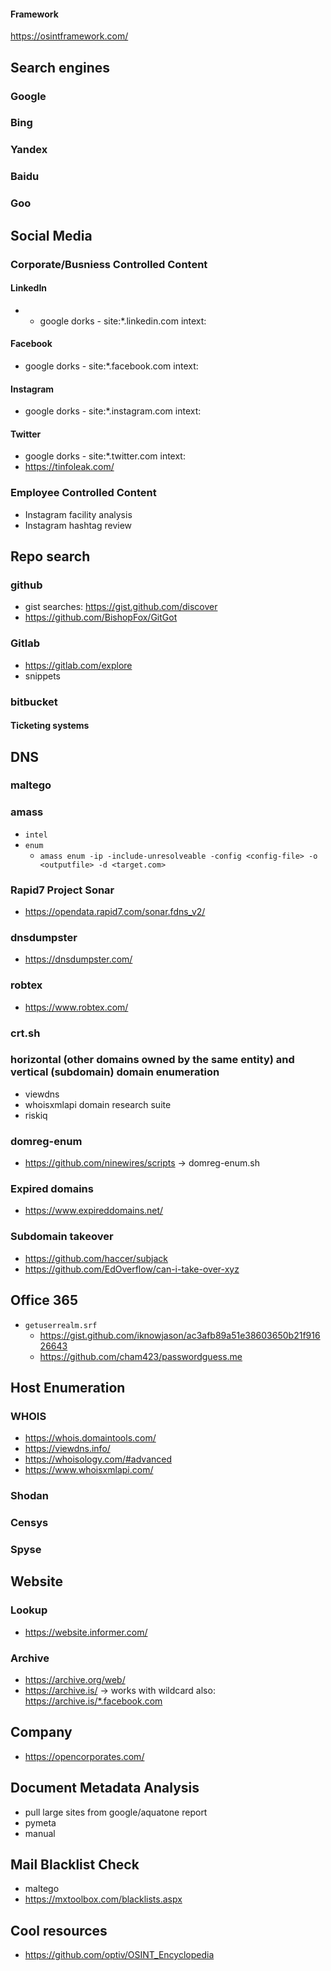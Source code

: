 #### Framework
https://osintframework.com/

## Search engines
### Google
### Bing
### Yandex 
### Baidu 
### Goo

## Social Media
### Corporate/Busniess Controlled Content
#### LinkedIn
- - google dorks - site:*.linkedin.com intext:<keyword>
#### Facebook
- google dorks - site:*.facebook.com intext:<keyword>
#### Instagram
- google dorks - site:*.instagram.com intext:<keyword>
#### Twitter
- google dorks - site:*.twitter.com intext:<keyword>
- https://tinfoleak.com/

### Employee Controlled Content
- Instagram facility analysis
- Instagram hashtag review

## Repo search
### github
- gist searches: https://gist.github.com/discover
- https://github.com/BishopFox/GitGot

### Gitlab
- https://gitlab.com/explore
- snippets

### bitbucket


#### Ticketing systems


## DNS
### maltego

### amass
- `intel`
- `enum`
    - `amass enum -ip -include-unresolveable -config <config-file> -o <outputfile> -d <target.com>`

### Rapid7 Project Sonar
- https://opendata.rapid7.com/sonar.fdns_v2/
### dnsdumpster
- https://dnsdumpster.com/

### robtex
- https://www.robtex.com/

### crt.sh

### horizontal (other domains owned by the same entity) and vertical (subdomain) domain enumeration
- viewdns
- whoisxmlapi domain research suite
- riskiq

### domreg-enum
- https://github.com/ninewires/scripts -> domreg-enum.sh

### Expired domains
- https://www.expireddomains.net/

### Subdomain takeover
- https://github.com/haccer/subjack
- https://github.com/EdOverflow/can-i-take-over-xyz

## Office 365
- `getuserrealm.srf`
    - https://gist.github.com/iknowjason/ac3afb89a51e38603650b21f91626643
    - https://github.com/cham423/passwordguess.me 

## Host Enumeration
### WHOIS
- https://whois.domaintools.com/
- https://viewdns.info/
- https://whoisology.com/#advanced
- https://www.whoisxmlapi.com/

### Shodan
### Censys
### Spyse

## Website
### Lookup
- https://website.informer.com/
### Archive
- https://archive.org/web/
- https://archive.is/ -> works with wildcard also: https://archive.is/*.facebook.com

## Company
- https://opencorporates.com/

## Document Metadata Analysis
- pull large sites from google/aquatone report
- pymeta
- manual

## Mail Blacklist Check
- maltego
- https://mxtoolbox.com/blacklists.aspx



## Cool resources
- https://github.com/optiv/OSINT_Encyclopedia